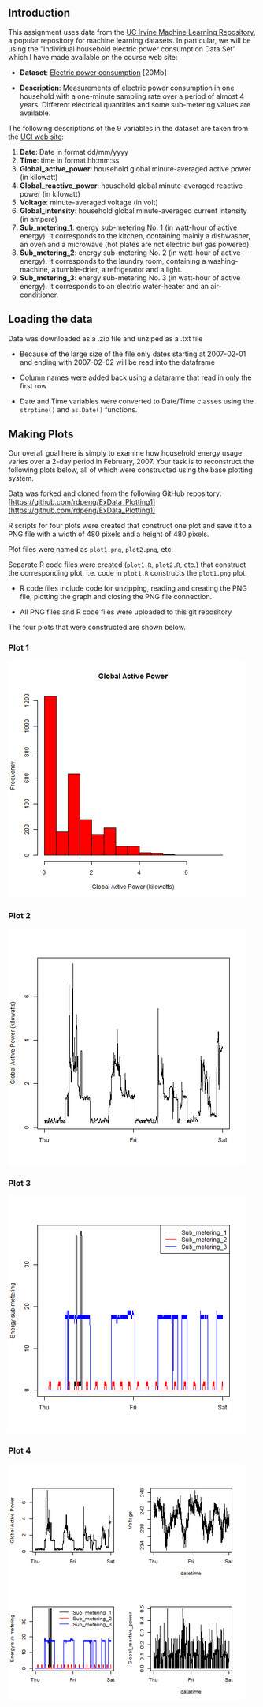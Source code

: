 ## Introduction

This assignment uses data from
the <a href="http://archive.ics.uci.edu/ml/">UC Irvine Machine
Learning Repository</a>, a popular repository for machine learning
datasets. In particular, we will be using the "Individual household
electric power consumption Data Set" which I have made available on
the course web site:


* <b>Dataset</b>: <a href="https://d396qusza40orc.cloudfront.net/exdata%2Fdata%2Fhousehold_power_consumption.zip">Electric power consumption</a> [20Mb]

* <b>Description</b>: Measurements of electric power consumption in
one household with a one-minute sampling rate over a period of almost
4 years. Different electrical quantities and some sub-metering values
are available.


The following descriptions of the 9 variables in the dataset are taken
from
the <a href="https://archive.ics.uci.edu/ml/datasets/Individual+household+electric+power+consumption">UCI
web site</a>:

<ol>
<li><b>Date</b>: Date in format dd/mm/yyyy </li>
<li><b>Time</b>: time in format hh:mm:ss </li>
<li><b>Global_active_power</b>: household global minute-averaged active power (in kilowatt) </li>
<li><b>Global_reactive_power</b>: household global minute-averaged reactive power (in kilowatt) </li>
<li><b>Voltage</b>: minute-averaged voltage (in volt) </li>
<li><b>Global_intensity</b>: household global minute-averaged current intensity (in ampere) </li>
<li><b>Sub_metering_1</b>: energy sub-metering No. 1 (in watt-hour of active energy). It corresponds to the kitchen, containing mainly a dishwasher, an oven and a microwave (hot plates are not electric but gas powered). </li>
<li><b>Sub_metering_2</b>: energy sub-metering No. 2 (in watt-hour of active energy). It corresponds to the laundry room, containing a washing-machine, a tumble-drier, a refrigerator and a light. </li>
<li><b>Sub_metering_3</b>: energy sub-metering No. 3 (in watt-hour of active energy). It corresponds to an electric water-heater and an air-conditioner.</li>
</ol>

## Loading the data

Data was downloaded as a .zip file and unziped as a .txt file

* Because of the large size of the file only dates starting at 2007-02-01 and
ending with 2007-02-02 will be read into the dataframe

* Column names were added back using a datarame that read in only the first row

* Date and Time variables were converted to Date/Time classes using the
`strptime()` and `as.Date()` functions.

## Making Plots

Our overall goal here is simply to examine how household energy usage
varies over a 2-day period in February, 2007. Your task is to
reconstruct the following plots below, all of which were constructed
using the base plotting system.

Data was forked and cloned from the following GitHub repository:
[https://github.com/rdpeng/ExData_Plotting1](https://github.com/rdpeng/ExData_Plotting1)

R scripts for four plots were created that construct one plot and save
it to a PNG file with a width of 480 pixels and a height of 480 pixels.

Plot files were named as `plot1.png`, `plot2.png`, etc.

Separate R code files were created (`plot1.R`, `plot2.R`, etc.) that
construct the corresponding plot, i.e. code in `plot1.R` constructs
the `plot1.png` plot. 

* R code files include code for unzipping, reading and creating the PNG file,
plotting the graph and closing the PNG file connection. 

* All PNG files and R code files were uploaded to this git repository

The four plots that were constructed are shown below. 

### Plot 1

![plot1](plot1.png) 


### Plot 2

![plot2](plot2.png) 


### Plot 3

![plot3](plot3.png) 


### Plot 4

![plot4](plot4.png) 

